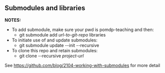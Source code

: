 ## Submodules and libraries
**NOTES:**
- To add submodule, make sure your pwd is pomdp-teaching and then: 
    - git submodule add *url-to-git-repo* libraries
- To initiate use of and update submodules: 
    - git submodule update --init --recursive
- To clone this repo and retain submodules: 
    - git clone --recursive *project-url*

See https://github.com/blog/2104-working-with-submodules for more detail

